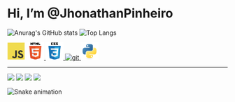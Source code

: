 # Hi, I’m @JhonathanPinheiro

![Anurag's GitHub stats](https://github-readme-stats.vercel.app/api?username=JhonathanPinheiro&show_icons=true&theme=highcontrast)
![Top Langs](https://github-readme-stats.vercel.app/api/top-langs/?username=JhonathanPinheiro&layout=compact&theme=highcontrast)

<div style="display: inline_block">
  
<a href="https://developer.mozilla.org/en-US/docs/Web/JavaScript" target="_blank">
<img src="https://raw.githubusercontent.com/devicons/devicon/master/icons/javascript/javascript-original.svg" alt="javascript" width="40" height="40"/></a>
  
<a href="https://www.w3.org/html/" target="_blank">
<img src="https://raw.githubusercontent.com/devicons/devicon/master/icons/html5/html5-original-wordmark.svg" alt="html5" width="40" height="40"/> </a> 
  
<a href="https://www.w3schools.com/css/" target="_blank">
<img src="https://raw.githubusercontent.com/devicons/devicon/master/icons/css3/css3-original-wordmark.svg" alt="css3" width="40" height="40"/> </a>
  
<a href="https://git-scm.com/" target="_blank">
<img src="https://www.vectorlogo.zone/logos/git-scm/git-scm-icon.svg" alt="git" width="40" height="40"/> </a>
  
<a href="https://www.python.org" target="_blank">
<img src="https://raw.githubusercontent.com/devicons/devicon/master/icons/python/python-original.svg" alt="python" width="40" height="40"/> </a>
  
</div>

<hr>

[<img src="https://img.shields.io/badge/linkedin-%230077B5.svg?&style=for-the-badge&logo=linkedin&logoColor=white"/>](https://www.linkedin.com/in/jhonathan-pinheiro/)
[<img src="https://img.shields.io/badge/Codepen-000000?style=for-the-badge&logo=codepen&logoColor=white"/>](https://codepen.io/jhonathanpinheiro)
[<img src = "https://img.shields.io/badge/instagram-%23E4405F.svg?&style=for-the-badge&logo=instagram&logoColor=white">](https://www.instagram.com/jhonathan_pinheiro)
[<img src="https://img.shields.io/badge/-gmail-2EC866?style=for-the-badge&logo=gmail&logoColor=white"/>](mailto:jhonathancpinheiro@gmail.com)

![Snake animation](https://github.com/JhonathanPinheiro/JhonathanPinheiro/blob/output/github-contribution-grid-snake.svg)
